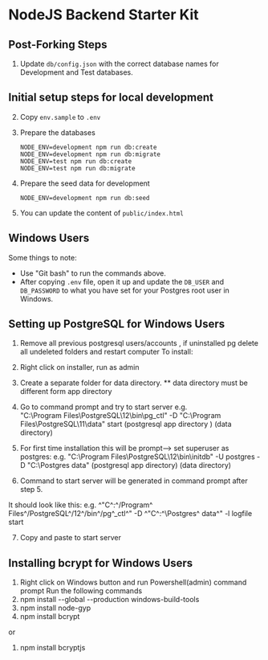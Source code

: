 # NodeJS Backend Starter Kit

## Post-Forking Steps

1. Update `db/config.json` with the correct database names for Development and Test databases.

## Initial setup steps for local development

2. Copy `env.sample` to `.env`
3. Prepare the databases

	```
	NODE_ENV=development npm run db:create
	NODE_ENV=development npm run db:migrate
	NODE_ENV=test npm run db:create
	NODE_ENV=test npm run db:migrate
	```

4. Prepare the seed data for development

	```
	NODE_ENV=development npm run db:seed
	```

5. You can update the content of `public/index.html`

## Windows Users

Some things to note: 

- Use "Git bash" to run the commands above.
- After copying `.env` file, open it up and update the `DB_USER` and `DB_PASSWORD` to what you have set for your Postgres root user in Windows.


## Setting up PostgreSQL for Windows Users

1. Remove all previous postgresql users/accounts , if uninstalled pg delete all undeleted folders and restart computer
To install: 
2. Right click on installer, run as admin 
3. Create a separate folder for data directory. ** data directory must be different form app directory 
4. Go to command prompt and try to start server
e.g.  
"C:\Program Files\PostgreSQL\12\bin\pg_ctl" -D "C:\Program Files\PostgreSQL\11\data" start
(postgresql app directory )                       (data directory)     

5. For first time installation this will be prompt--> set superuser as postgres:
e.g.
"C:\Program Files\PostgreSQL\12\bin\initdb" -U postgres -D "C:\Postgres data" 
 (postgresql app directory)                                 (data directory)
 
6. Command to start server will be generated in command prompt after step 5. 

It should look like this: 
e.g. 
  ^"C^:^/Program^ Files^/PostgreSQL^/12^/bin^/pg^_ctl^" -D ^"C^:^\Postgres^ data^" -l logfile start

7. Copy and paste to start server

## Installing bcrypt for Windows Users

1. Right click on Windows button and run Powershell(admin) command prompt 
Run the following commands 
2.  npm install --global --production windows-build-tools
3. npm install node-gyp
4. npm install bcrypt

or

1. npm install bcryptjs 

